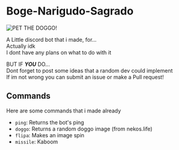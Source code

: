 # Boge-Narigudo-Sagrado
![PET THE DOGGO!](https://media.discordapp.net/attachments/854785811622133790/854845450316939334/index.gif)  
  
A Little discord bot that i made, for...  
Actually idk  
I dont have any plans on what to do with it  
  
  
BUT IF ***YOU*** DO...  
Dont forget to post some ideas that a random dev could implement  
If im not wrong you can submit an issue or make a Pull request!

## Commands
Here are some commands that i made already
* `ping`: Returns the bot's ping
* `doggo`: Returns a random doggo image (from nekos.life)
* `flipa`: Makes an image spin
* `missile`: Kaboom

